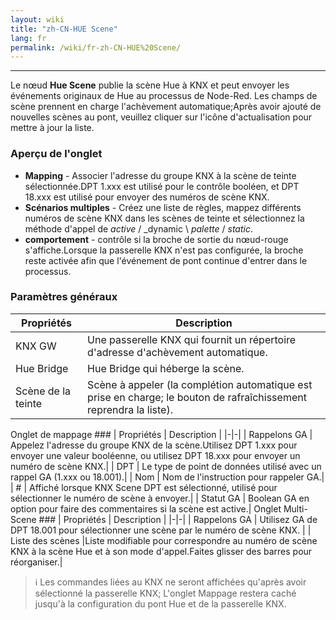 ```yaml
---
layout: wiki
title: "zh-CN-HUE Scene"
lang: fr
permalink: /wiki/fr-zh-CN-HUE%20Scene/
---
```

---
Le nœud **Hue Scene** publie la scène Hue à KNX et peut envoyer les événements originaux de Hue au processus de Node-Red. Les champs de scène prennent en charge l'achèvement automatique;Après avoir ajouté de nouvelles scènes au pont, veuillez cliquer sur l'icône d'actualisation pour mettre à jour la liste.
### Aperçu de l'onglet
- **Mapping** - Associer l'adresse du groupe KNX à la scène de teinte sélectionnée.DPT 1.xxx est utilisé pour le contrôle booléen, et DPT 18.xxx est utilisé pour envoyer des numéros de scène KNX.
- **Scénarios multiples** - Créez une liste de règles, mappez différents numéros de scène KNX dans les scènes de teinte et sélectionnez la méthode d'appel de _active_ / _dynamic \ _palette_ / _static_.
- **comportement** - contrôle si la broche de sortie du nœud-rouge s'affiche.Lorsque la passerelle KNX n'est pas configurée, la broche reste activée afin que l'événement de pont continue d'entrer dans le processus.
### Paramètres généraux
| Propriétés | Description |
|-|-|
| KNX GW | Une passerelle KNX qui fournit un répertoire d'adresse d'achèvement automatique.|
| Hue Bridge | Hue Bridge qui héberge la scène. |
| Scène de la teinte |Scène à appeler (la complétion automatique est prise en charge; le bouton de rafraîchissement reprendra la liste).|
Onglet de mappage ###
| Propriétés | Description |
|-|-|
| Rappelons GA | Appelez l'adresse du groupe KNX de la scène.Utilisez DPT 1.xxx pour envoyer une valeur booléenne, ou utilisez DPT 18.xxx pour envoyer un numéro de scène KNX.|
| DPT | Le type de point de données utilisé avec un rappel GA (1.xxx ou 18.001).|
| Nom | Nom de l'instruction pour rappeler GA.|
| # | Affiché lorsque KNX Scene DPT est sélectionné, utilisé pour sélectionner le numéro de scène à envoyer.|
| Statut GA | Boolean GA en option pour faire des commentaires si la scène est active.|
Onglet Multi-Scene ###
| Propriétés | Description |
|-|-|
| Rappelons GA | Utilisez GA de DPT 18.001 pour sélectionner une scène par le numéro de scène KNX. |
| Liste des scènes |Liste modifiable pour correspondre au numéro de scène KNX à la scène Hue et à son mode d'appel.Faites glisser des barres pour réorganiser.|
> ℹ️ Les commandes liées au KNX ne seront affichées qu'après avoir sélectionné la passerelle KNX; L'onglet Mappage restera caché jusqu'à la configuration du pont Hue et de la passerelle KNX.
